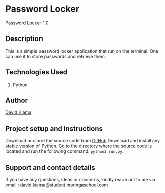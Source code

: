 # Password Locker

Password Locker 1.0

## Description

This is a simple password locker application that run on the terminal. One can use it to store passwords and retrieve them.

## Technologies Used

1. Python

## Author

[David Kiama](https://github.com/davidkiama)

## Project setup and instructions

Download or clone the source code from [GitHub](https://github.com/davidkiama/Passowrd-Locker)
Download and install any stable version of Python.
Go to the directory where the source code is located and run the following command: `python3 run.py`.

## Support and contact details

If you have any questions, ideas or concerns, kindly reach out to me via email : david.kiama@student.moringaschool.com
